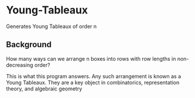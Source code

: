 # Young-Tableaux
Generates Young Tableaux of order n

## Background
How many ways can we arrange n boxes into rows with row lengths in non-decreasing order?

This is what this program answers. Any such arrangement is known as a Young Tableaux.
They are a key object in combinatorics, representation theory, and algebraic geometry
